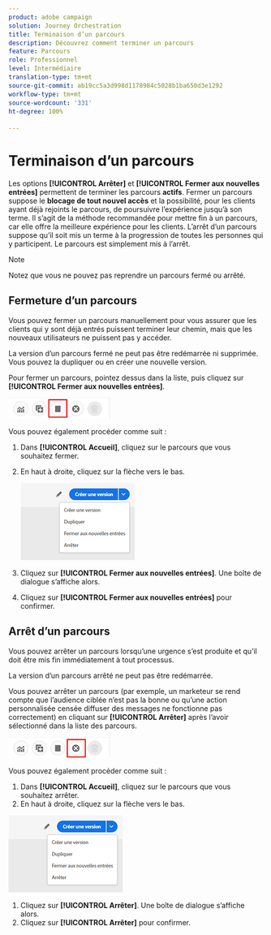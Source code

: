 ```yaml
---
product: adobe campaign
solution: Journey Orchestration
title: Terminaison d’un parcours
description: Découvrez comment terminer un parcours
feature: Parcours
role: Professionnel
level: Intermédiaire
translation-type: tm+mt
source-git-commit: ab19cc5a3d998d1178984c5028b1ba650d3e1292
workflow-type: tm+mt
source-wordcount: '331'
ht-degree: 100%

---
```



# Terminaison d’un parcours

Les options **[!UICONTROL Arrêter]** et **[!UICONTROL Fermer aux nouvelles entrées]** permettent de terminer les parcours **actifs**. Fermer un parcours suppose le **blocage de tout nouvel accès** et la possibilité, pour les clients ayant déjà rejoints le parcours, de poursuivre l’expérience jusqu’à son terme. Il s’agit de la méthode recommandée pour mettre fin à un parcours, car elle offre la meilleure expérience pour les clients. L’arrêt d’un parcours suppose qu’il soit mis un terme à la progression de toutes les personnes qui y participent. Le parcours est simplement mis à l’arrêt.

>[!NOTE]
>
>Notez que vous ne pouvez pas reprendre un parcours fermé ou arrêté.

## Fermeture d’un parcours

Vous pouvez fermer un parcours manuellement pour vous assurer que les clients qui y sont déjà entrés puissent terminer leur chemin, mais que les nouveaux utilisateurs ne puissent pas y accéder.

La version d’un parcours fermé ne peut pas être redémarrée ni supprimée. Vous pouvez la dupliquer ou en créer une nouvelle version.

Pour fermer un parcours, pointez dessus dans la liste, puis cliquez sur **[!UICONTROL Fermer aux nouvelles entrées]**.

![](../assets/do-not-localize/journey-finish-quick-action.png)

Vous pouvez également procéder comme suit :

1. Dans **[!UICONTROL Accueil]**, cliquez sur le parcours que vous souhaitez fermer.
1. En haut à droite, cliquez sur la flèche vers le bas.

   ![](../assets/finish_drop_down_list.png)

1. Cliquez sur **[!UICONTROL Fermer aux nouvelles entrées]**. Une boîte de dialogue s’affiche alors.
1. Cliquez sur **[!UICONTROL Fermer aux nouvelles entrées]** pour confirmer.

## Arrêt d’un parcours

Vous pouvez arrêter un parcours lorsqu’une urgence s’est produite et qu’il doit être mis fin immédiatement à tout processus.

La version d’un parcours arrêté ne peut pas être redémarrée.

Vous pouvez arrêter un parcours (par exemple, un marketeur se rend compte que l’audience ciblée n’est pas la bonne ou qu’une action personnalisée censée diffuser des messages ne fonctionne pas correctement) en cliquant sur **[!UICONTROL Arrêter]** après l’avoir sélectionné dans la liste des parcours.

![](../assets/do-not-localize/journey-stop-quick-action.png)

Vous pouvez également procéder comme suit :

1. Dans **[!UICONTROL Accueil]**, cliquez sur le parcours que vous souhaitez arrêter.
1. En haut à droite, cliquez sur la flèche vers le bas.

![](../assets/finish_drop_down_list.png)

1. Cliquez sur **[!UICONTROL Arrêter]**. Une boîte de dialogue s’affiche alors.
1. Cliquez sur **[!UICONTROL Arrêter]** pour confirmer.
